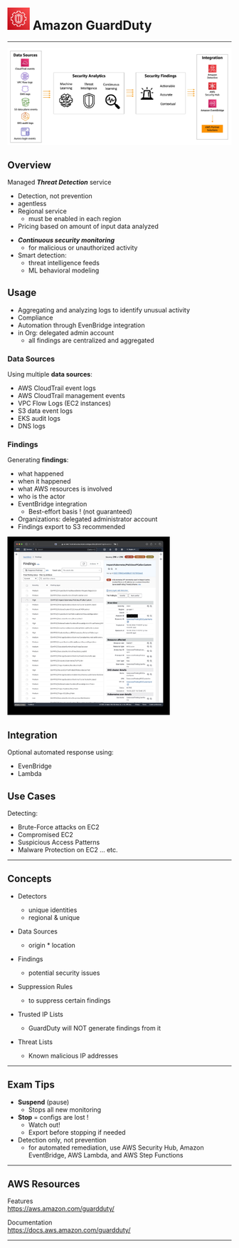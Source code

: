 # <img src="../../images/GuardDutyLogo.png" alt="Amazon GuardDuty" style="height: 50px; width:50px;"/>  Amazon GuardDuty  

---  
<!-- ![Amazon GuardDuty Overview](../../images/GuardDutyOverview.png) -->

![Amazon GuardDuty Operations](../../images/GuardDutyOperations.jpg)

## Overview  
Managed ***Threat Detection*** service
- Detection, not prevention
- agentless 
- Regional service
  - must be enabled in each region
- Pricing based on amount of input data analyzed

<!-- <img src="../../images/GuardDutyOperations.png" alt="Amazon GuardDuty Operations" style="height: 500px; width:550px;"/> -->

- ***Continuous security monitoring***  
  - for malicious or unauthorized activity
- Smart detection:
  - threat intelligence feeds
  - ML behavioral modeling

## Usage
- Aggregating and analyzing logs to identify unusual activity
- Compliance
- Automation through EvenBridge integration
- in Org: delegated admin account
  - all findings are centralized and aggregated

### Data Sources  
Using multiple **data sources**:
- AWS CloudTrail event logs
- AWS CloudTrail management events
- VPC Flow Logs (EC2 instances)
- S3 data event logs
- EKS audit logs
- DNS logs

### Findings  
Generating **findings**:
  - what happened
  - when it happened
  - what AWS resources is involved
  - who is the actor
  - EventBridge integration
    - Best-effort basis ! (not guaranteed)
- Organizations: delegated administrator account
- Findings export to S3 recommended

<img src="../../images/GuardDutyFindings.jpg" alt="Amazon GuardDuty Findings" style="height: 400px"/>

## Integration
Optional automated response using: 
- EvenBridge
- Lambda

<!-- <img src="../../images/GuardDutyIntegrations.png" alt="Amazon GuardDuty Integration with EvenBridge & Lambda" style="height: 300px"/> -->

## Use Cases
Detecting:
- Brute-Force attacks on EC2 
- Compromised EC2
- Suspicious Access Patterns
- Malware Protection on EC2
... etc.

---  
## Concepts

- Detectors  
  - unique identities  
  - regional & unique  

- Data Sources  
  - origin * location  

- Findings  
  - potential security issues  

- Suppression Rules  
  - to suppress certain findings  

- Trusted IP Lists  
  - GuardDuty will NOT generate findings from it  

- Threat Lists  
  - Known malicious IP addresses  

---  
## Exam Tips
- **Suspend** (pause) 
  - Stops all new monitoring
- **Stop** = configs are lost ! 
  - Watch out! 
  - Export before stopping if needed
- Detection only, not prevention
  - for automated remediation, use AWS Security Hub, Amazon EventBridge, AWS Lambda, and AWS Step Functions  

---  
## AWS Resources

Features  
https://aws.amazon.com/guardduty/

Documentation  
https://docs.aws.amazon.com/guardduty/


---  

